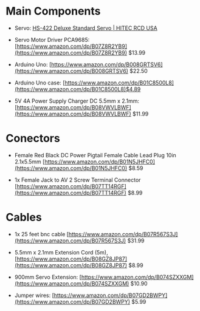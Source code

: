 # Main Components
* Servo: [HS-422 Deluxe Standard Servo | HITEC RCD USA](https://hitecrcd.com/products/servos/sport-servos/analog-sport-servos/hs-422/product)

* Servo Motor Driver PCA9685: [https://www.amazon.com/dp/B07Z8R2YB9](https://www.amazon.com/dp/B07Z8R2YB9) $13.99

* Arduino Uno: [https://www.amazon.com/dp/B008GRTSV6](https://www.amazon.com/dp/B008GRTSV6) $22.50

* Arduino Uno case: [https://www.amazon.com/dp/B01C8500L8](https://www.amazon.com/dp/B01C8500L8)$4.89

 * 5V 4A Power Supply Charger  DC 5.5mm x 2.1mm: [https://www.amazon.com/dp/B08VWVLBWF](https://www.amazon.com/dp/B08VWVLBWF) $11.99


# Conectors

* Female Red Black DC Power Pigtail Female Cable Lead Plug 10in 2.1x5.5mm [https://www.amazon.com/dp/B01N5JHFC0](https://www.amazon.com/dp/B01N5JHFC0) $8.59

* 1x Female Jack to AV 2 Screw Terminal Connector [https://www.amazon.com/dp/B07TT14RGF](https://www.amazon.com/dp/B07TT14RGF) $8.99 

# Cables
 * 1x 25 feet bnc cable [https://www.amazon.com/dp/B07R567S3J](https://www.amazon.com/dp/B07R567S3J) $31.99

 * 5.5mm x 2.1mm Extension Cord (5m), [https://www.amazon.com/dp/B08GZ8JP87](https://www.amazon.com/dp/B08GZ8JP87) $8.99

 * 900mm Servo Extension: [https://www.amazon.com/dp/B074SZXXGM](https://www.amazon.com/dp/B074SZXXGM) $10.90

 * Jumper wires: [https://www.amazon.com/dp/B07GD2BWPY](https://www.amazon.com/dp/B07GD2BWPY) $5.99